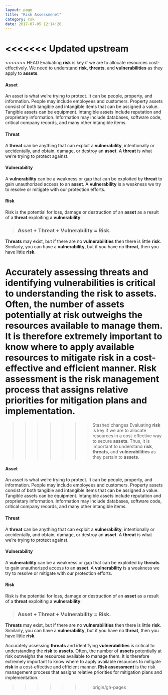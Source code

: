 ```yaml
---
layout: page
title: "Risk Assessmenet"
category: rsk
date: 2017-07-05 12:14:20
---
```


<<<<<<< Updated upstream
=======
<<<<<<< HEAD
Evaluating **risk** is key if we are to allocate resources cost-effectively. We need to understand **risk**, **threats**, and **vulnerabilities** as they apply to **assets**.#### AssetAn asset is what we’re trying to protect. It can be people, property, and information. People may include employees and customers. Property assets consist of both tangible and intangible items that can be assigned a value. Tangible assets can be equipment. Intangible assets include reputation and proprietary information. Information may include databases, software code, critical company records, and many other intangible items.#### ThreatA **threat** can be anything that can exploit a **vulnerability**, intentionally or accidentally, and obtain, damage, or destroy an **asset**. A **threat** is what we’re trying to protect against.#### VulnerabilityA **vulnerability** can be a weakness or gap that can be exploited by **threat** to gain unauthorized access to an **asset**. A **vulnerability** is a weakness we try to resolve or mitigate with our protection efforts.#### RiskRisk is the potential for loss, damage or destruction of an **asset** as a result of a **threat** exploiting a **vulnerability**:> ### Asset + Threat + Vulnerability = Risk.**Threats** may exist, but if there are no **vulnerabilities** then there is little **risk**. Similarly, you can have a **vulnerability**, but if you have no **threat**, then you have little **risk**.Accurately assessing **threats** and identifying **vulnerabilities** is critical to understanding the **risk** to **assets**. Often, the number of **assets** potentially at risk outweighs the resources available to manage them. It is therefore extremely important to know where to apply available resources to mitigate **risk** in a cost-effective and efficient manner. **Risk assessment** is the risk management process that assigns relative priorities for mitigation plans and implementation.
=======
>>>>>>> Stashed changes
Evaluating **risk** is key if we are to allocate resources in a cost-effective way to secure **assets**. Thus, it is important to understand **risk**, **threats**, and **vulnerabilities** as they pertain to **assets**.

#### Asset
An asset is what we’re trying to protect. It can be people, property, and information. People may include employees and customers. Property assets consist of both tangible and intangible items that can be assigned a value. Tangible assets can be equipment. Intangible assets include reputation and proprietary information. Information may include databases, software code, critical company records, and many other intangible items.


#### Threat
A **threat** can be anything that can exploit a **vulnerability**, intentionally or accidentally, and obtain, damage, or destroy an **asset**. A **threat** is what we’re trying to protect against.

#### Vulnerability
A **vulnerability** can be a weakness or gap that can be exploited by **threats** to gain unauthorized access to an **asset**. A **vulnerability** is a weakness we try to resolve or mitigate with our protection efforts.

#### Risk
Risk is the potential for loss, damage or destruction of an **asset** as a result of a **threat** exploiting a **vulnerability**:

> ### Asset + Threat + Vulnerability = Risk.

**Threats** may exist, but if there are no **vulnerabilities** then there is little **risk**. Similarly, you can have a **vulnerability**, but if you have no **threat**, then you have little **risk**.

Accurately assessing **threats** and identifying **vulnerabilities** is critical to understanding the **risk** to **assets**. Often, the number of **assets** potentially at risk outweighs the resources available to manage them. It is therefore extremely important to know where to apply available resources to mitigate **risk** in a cost-effective and efficient manner. **Risk assessment** is the risk management process that assigns relative priorities for mitigation plans and implementation.

>>>>>>> origin/gh-pages
